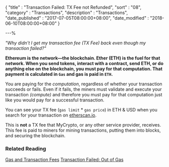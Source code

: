 {
"title"       : "Transaction Failed: TX Fee not Refunded",
"sort"        : "08",
"category"    : "Transactions",
"description" : "Transactions",
"date_published" : "2017-07-05T08:00:00+08:00",
"date_modified"  : "2018-06-10T08:00:00+08:00"
}

---%


*"Why didn't I get my transaction fee (TX Fee) back even though my transaction failed?"*

**Ethereum is the network—the blockchain. Ether (ETH) is the fuel for that network. When you send tokens, interact with a contract, send ETH, or do anything else on the blockchain, you must pay for that computation. That payment is calculated in `Gas` and gas is paid in `ETH`.**

You are paying for the *computation*, regardless of whether your transaction succeeds or fails. Even if it fails, the miners must validate and execute your transaction *(compute)* and therefore you must pay for that computation just like you would pay for a successful transaction.

You can see your TX fee (`gas limit` * `gas price`) in ETH & USD when you search for your transaction on [etherscan.io](https://etherscan.io/tx/0x9f5080adb96fc251fb87387ec4a1f77506cb59e14ef1d87d3a018a0cd41a9eeb).

This is **not** a TX  fee that MyCrypto, or any other service provider, receives. This fee is paid to miners for mining transactions, putting them into blocks, and securing the blockchain.

### Related Reading

[Gas and Transaction Fees](https://support.ethereumcommonwealth.io/gas/)
[Transaction Failed: Out of Gas](https://support.ethereumcommonwealth.io/transactions/transaction-failed-out-of-gas.html)
